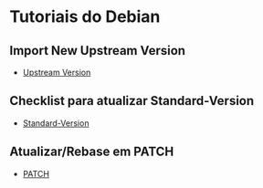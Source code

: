 # Tutoriais do Debian 

## Import New Upstream Version

- [Upstream Version](http://honk.sigxcpu.org/projects/git-buildpackage/manual-html/gbp.import.new.upstream.html)

## Checklist para atualizar Standard-Version

- [Standard-Version](https://www.debian.org/doc/debian-policy/upgrading-checklist.html)

## Atualizar/Rebase em PATCH

- [PATCH](http://honk.sigxcpu.org/projects/git-buildpackage/manual-html/gbp.patches.newupstream.html)



